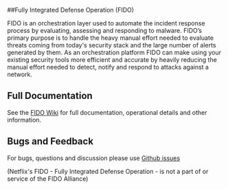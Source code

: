 ##Fully Integrated Defense Operation (FIDO)

FIDO is an orchestration layer used to automate the incident response process by evaluating, assessing and responding to malware. FIDO’s primary purpose is to handle the heavy manual effort needed to evaluate threats coming from today's security stack and the large number of alerts generated by them. As an orchestration platform FIDO can make using your existing security tools more efficient and accurate by heavily reducing the manual effort needed to detect, notify and respond to attacks against a network.

## Full Documentation

See the [FIDO Wiki](https://github.com/Netflix/Fido/wiki/) for full documentation, operational details and other information.

## Bugs and Feedback

For bugs, questions and discussion please use [Github issues](https://github.com/Netflix/Fido/issues)

(Netflix's FIDO - Fully Integrated Defense Operation - is not a part of or service of the FIDO Alliance)
